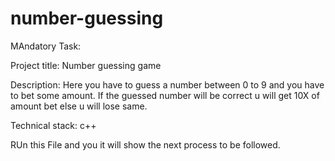 # number-guessing

MAndatory Task:

Project title:
Number guessing game

Description:
Here you have to guess a number between 0 to 9 and you have to bet some amount. If the guessed number will be correct u will get 10X of amount bet else u will lose same.

Technical stack:
c++

RUn this File and you it will show the next process to be followed.


